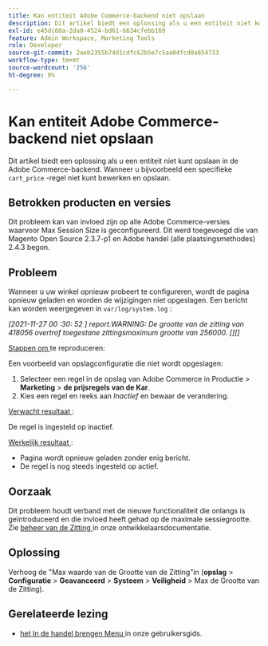 ```yaml
---
title: Kan entiteit Adobe Commerce-backend niet opslaan
description: Dit artikel biedt een oplossing als u een entiteit niet kunt opslaan in de Adobe Commerce-backend. Bijvoorbeeld, wanneer u niet een specifieke "cart_price"regel kunt uitgeven en bewaren.
exl-id: e45dc88a-2da0-4524-bd61-6634cfebb169
feature: Admin Workspace, Marketing Tools
role: Developer
source-git-commit: 2aeb2355b74d1cdfc62b5e7c5aa04fcd0a654733
workflow-type: tm+mt
source-wordcount: '256'
ht-degree: 0%

---
```


# Kan entiteit Adobe Commerce-backend niet opslaan

Dit artikel biedt een oplossing als u een entiteit niet kunt opslaan in de Adobe Commerce-backend. Wanneer u bijvoorbeeld een specifieke `cart_price` -regel niet kunt bewerken en opslaan.

## Betrokken producten en versies

Dit probleem kan van invloed zijn op alle Adobe Commerce-versies waarvoor Max Session Size is geconfigureerd. Dit werd toegevoegd die van Magento Open Source 2.3.7-p1 en Adobe handel (alle plaatsingsmethodes) 2.4.3 begon.


## Probleem

Wanneer u uw winkel opnieuw probeert te configureren, wordt de pagina opnieuw geladen en worden de wijzigingen niet opgeslagen. Een bericht kan worden weergegeven in `var/log/system.log` :

*[2021-11-27 00 :30: 52 ] report.WARNING: De grootte van de zitting van 418056 overtrof toegestane zittingsmaximum grootte van 256000. [][]*

<u> Stappen om </u> te reproduceren:

Een voorbeeld van opslagconfiguratie die niet wordt opgeslagen:

1. Selecteer een regel in de opslag van Adobe Commerce in Productie > **Marketing** > **de prijsregels van de Kar**.
1. Kies een regel en reeks aan *Inactief* en bewaar de verandering.

<u> Verwacht resultaat </u>:

De regel is ingesteld op inactief.

<u> Werkelijk resultaat </u>:

* Pagina wordt opnieuw geladen zonder enig bericht.
* De regel is nog steeds ingesteld op actief.

## Oorzaak

Dit probleem houdt verband met de nieuwe functionaliteit die onlangs is geïntroduceerd en die invloed heeft gehad op de maximale sessiegrootte. Zie [ beheer van de Zitting ](https://experienceleague.adobe.com/en/docs/commerce-admin/systems/security/security-session-management) in onze ontwikkelaarsdocumentatie.

## Oplossing

Verhoog de &quot;Max waarde van de Grootte van de Zitting&quot;in (**opslag** > **Configuratie** > **Geavanceerd** > **Systeem** > **Veiligheid** > Max de Grootte van de Zitting).

## Gerelateerde lezing

* [ het In de handel brengen Menu ](https://experienceleague.adobe.com/en/docs/commerce-admin/marketing/marketing-menu) in onze gebruikersgids.
